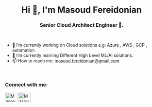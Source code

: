 ###  <h1 align="center">Hi 👋, I'm Masoud Fereidonian</h1>
<h3 align="center">Senior Cloud Architect Engineer 🌟.</h3>

<br>


- 🔭 I’m currently working on Cloud solutions e.g: Azure , AWS , GCP , automation 
- 🌱 I’m currently learning Different High Level ML/AI solutions. 
- 📫 How to reach me: masoud.fereidonian@gmail.com

<br>

<h3 align="left">Connect with me:</h3>
<p align="left">
  <a href="https://www.linkedin.com/in/masoudfereidonian/" target="blank"><img align="center"
      src="https://cdn.jsdelivr.net/npm/simple-icons@3.0.1/icons/linkedin.svg"
      alt="Masoud Fereidonian" height="30" width="40" /></a>
 <a href="https://twitter.com/masoudmmf" target="blank"><img align="center"
      src="https://raw.githubusercontent.com/rahuldkjain/github-profile-readme-generator/master/src/images/icons/Social/twitter.svg"
      alt="Masoud Fereidonian" height="30" width="40" /></a>
</p>
